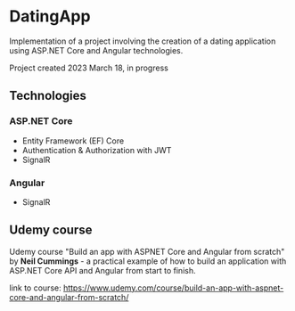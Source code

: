 # DatingApp

Implementation of a project involving the creation of a dating application using ASP.NET Core and Angular technologies.

Project created 2023 March 18, in progress

## Technologies

### ASP.NET Core
- Entity Framework (EF) Core
- Authentication & Authorization with JWT
- SignalR

### Angular
- SignalR

## Udemy course

Udemy course "Build an app with ASPNET Core and Angular from scratch" by __Neil Cummings__ - 
a practical example of how to build an application with ASP.NET Core API and Angular from start to finish.

link to course: https://www.udemy.com/course/build-an-app-with-aspnet-core-and-angular-from-scratch/